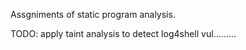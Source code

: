 Assgniments of static program analysis. 

TODO: apply taint analysis to detect log4shell vul.........
